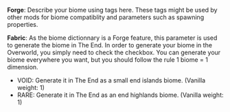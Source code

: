 **Forge**: Describe your biome using tags here. These tags might be used by other mods for biome compatiblity and
parameters such as spawning properties.

**Fabric**: As the biome dictionnary is a Forge feature, this parameter is used to generate the biome in The End.
In order to generate your biome in the Overworld, you simply need to check the checkbox. You can generate your biome everywhere you want, but you should follow the rule 1 biome = 1 dimension.
- VOID: Generate it in The End as a small end islands biome. (Vanilla weight: 1)
- RARE: Generate it in The End as an end highlands biome. (Vanilla weight: 1)